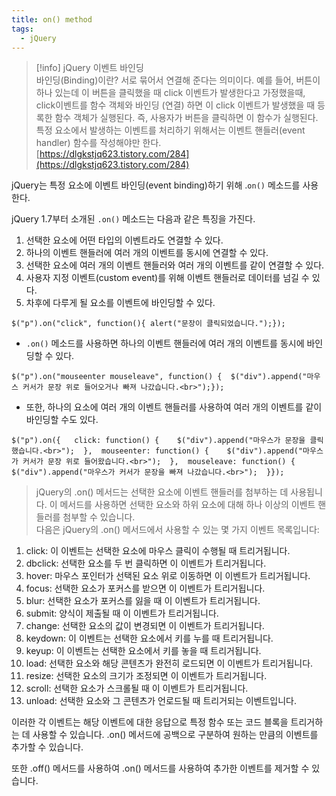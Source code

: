 ```yaml
---
title: on() method
tags:
  - jQuery
---
```



> [!info] jQuery 이벤트 바인딩  
> 바인딩(Binding)이란? 서로 묶어서 연결해 준다는 의미이다. 예를 들어, 버튼이 하나 있는데 이 버튼을 클릭했을 때 click 이벤트가 발생한다고 가정했을때, click이벤트를 함수 객체와 바인딩 (연결) 하면 이 click 이벤트가 발생했을 때 등록한 함수 객체가 실행된다. 즉, 사용자가 버튼을 클릭하면 이 함수가 실행된다. 특정 요소에서 발생하는 이벤트를 처리하기 위해서는 이벤트 핸들러(event handler) 함수를 작성해야만 한다.  
> [https://dlgkstjq623.tistory.com/284](https://dlgkstjq623.tistory.com/284)  

  

jQuery는 특정 요소에 이벤트 바인딩(event binding)하기 위해 .`on()` 메소드를 사용한다.

jQuery 1.7부터 소개된 `.on()` 메소드는 다음과 같은 특징을 가진다.

1. 선택한 요소에 어떤 타입의 이벤트라도 연결할 수 있다.
2. 하나의 이벤트 핸들러에 여러 개의 이벤트를 동시에 연결할 수 있다.
3. 선택한 요소에 여러 개의 이벤트 핸들러와 여러 개의 이벤트를 같이 연결할 수 있다.
4. 사용자 지정 이벤트(custom event)를 위해 이벤트 핸들러로 데이터를 넘길 수 있다.
5. 차후에 다루게 될 요소를 이벤트에 바인딩할 수 있다.

```
$("p").on("click", function(){ alert("문장이 클릭되었습니다.");});
```

  

- `.on()` 메소드를 사용하면 하나의 이벤트 핸들러에 여러 개의 이벤트를 동시에 바인딩할 수 있다.

```
$("p").on("mouseenter mouseleave", function() {  $("div").append("마우스 커서가 문장 위로 들어오거나 빠져 나갔습니다.<br>");});
```

- 또한, 하나의 요소에 여러 개의 이벤트 핸들러를 사용하여 여러 개의 이벤트를 같이 바인딩할 수도 있다.

```
$("p").on({   click: function() {    $("div").append("마우스가 문장을 클릭했습니다.<br>");  },  mouseenter: function() {    $("div").append("마우스가 커서가 문장 위로 들어왔습니다.<br>");  },  mouseleave: function() {    $("div").append("마우스가 커서가 문장을 빠져 나갔습니다.<br>");  }});
```

  

> jQuery의 .on() 메서드는 선택한 요소에 이벤트 핸들러를 첨부하는 데 사용됩니다. 이 메서드를 사용하면 선택한 요소와 하위 요소에 대해 하나 이상의 이벤트 핸들러를 첨부할 수 있습니다.  
> 다음은 jQuery의 .on() 메서드에서 사용할 수 있는 몇 가지 이벤트 목록입니다:

1. click: 이 이벤트는 선택한 요소에 마우스 클릭이 수행될 때 트리거됩니다.
2. dbclick: 선택한 요소를 두 번 클릭하면 이 이벤트가 트리거됩니다.
3. hover: 마우스 포인터가 선택된 요소 위로 이동하면 이 이벤트가 트리거됩니다.
4. focus: 선택한 요소가 포커스를 받으면 이 이벤트가 트리거됩니다.
5. blur: 선택한 요소가 포커스를 잃을 때 이 이벤트가 트리거됩니다.
6. submit: 양식이 제출될 때 이 이벤트가 트리거됩니다.
7. change: 선택한 요소의 값이 변경되면 이 이벤트가 트리거됩니다.
8. keydown: 이 이벤트는 선택한 요소에서 키를 누를 때 트리거됩니다.
9. keyup: 이 이벤트는 선택한 요소에서 키를 놓을 때 트리거됩니다.
10. load: 선택한 요소와 해당 콘텐츠가 완전히 로드되면 이 이벤트가 트리거됩니다.
11. resize: 선택한 요소의 크기가 조정되면 이 이벤트가 트리거됩니다.
12. scroll: 선택한 요소가 스크롤될 때 이 이벤트가 트리거됩니다.
13. unload: 선택한 요소와 그 콘텐츠가 언로드될 때 트리거되는 이벤트입니다.

이러한 각 이벤트는 해당 이벤트에 대한 응답으로 특정 함수 또는 코드 블록을 트리거하는 데 사용할 수 있습니다. .on() 메서드에 공백으로 구분하여 원하는 만큼의 이벤트를 추가할 수 있습니다.

또한 .off() 메서드를 사용하여 .on() 메서드를 사용하여 추가한 이벤트를 제거할 수 있습니다.